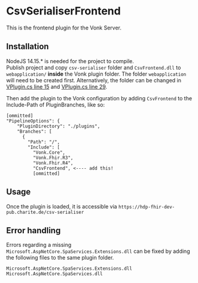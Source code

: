 ﻿# CsvSerialiserFrontend

This is the frontend plugin for the Vonk Server.

## Installation

NodeJS 14.15.* is needed for the project to compile.  
Publish project and copy `csv-serialiser` folder and `CsvFrontend.dll` to `webapplication/` **inside** the Vonk plugin folder. The folder `webapplication` will need to be created first. Alternatively, the folder can be changed in [VPlugin.cs line 15](VPlugin.cs#L15) and [VPlugin.cs line 29](VPlugin.cs#L29). 

Then add the plugin to the Vonk configuration by adding `CsvFrontend` to the Include-Path of PluginBranches, like so:

```
[ommitted]
"PipelineOptions": {
    "PluginDirectory": "./plugins",
    "Branches": [
      {
        "Path": "/",
        "Include": [
          "Vonk.Core",
          "Vonk.Fhir.R3",
          "Vonk.Fhir.R4",
          "CsvFrontend", <---- add this!
          [ommitted]
```

## Usage

Once the plugin is loaded, it is accessible via `https://hdp-fhir-dev-pub.charite.de/csv-serialiser`

## Error handling

Errors regarding a missing `Microsoft.AspNetCore.SpaServices.Extensions.dll` can be fixed by adding the following files to the same plugin folder. 

```
Microsoft.AspNetCore.SpaServices.Extensions.dll
Microsoft.AspNetCore.SpaServices.dll
```
